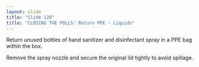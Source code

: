 ```yaml
---
layout: slide
title: "Slide 120"
title: "CLOSING THE POLLS: Return PPE - Liquids"
---
```


Return unused bottles of hand sanitizer and disinfectant spray in a PPE bag within the box.

Remove the spray nozzle and secure the original lid tightly to avoid spillage.
